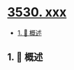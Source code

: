 # [3530. xxx](https://github.com/Tdahuyou/TNotes.leetcode/tree/main/notes/3530.%20xxx)

<!-- region:toc -->

- [1. 📝 概述](#1--概述)

<!-- endregion:toc -->

## 1. 📝 概述
